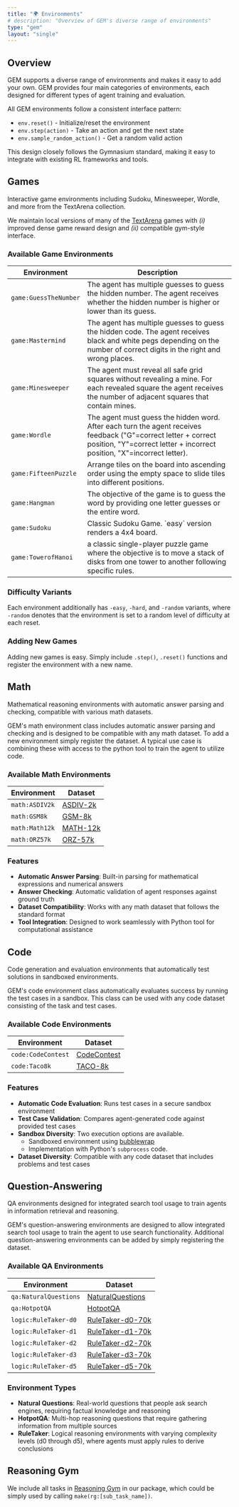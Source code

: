 ```yaml
---
title: "🌍 Environments"
# description: "Overview of GEM's diverse range of environments"
type: "gem"
layout: "single"
---
```


## Overview

GEM supports a diverse range of environments and makes it easy to add your own. GEM provides four main categories of environments, each designed for different types of agent training and evaluation.

All GEM environments follow a consistent interface pattern:

- `env.reset()` - Initialize/reset the environment
- `env.step(action)` - Take an action and get the next state
- `env.sample_random_action()` - Get a random valid action

This design closely follows the Gymnasium standard, making it easy to integrate with existing RL frameworks and tools.

## Games

Interactive game environments including Sudoku, Minesweeper, Wordle, and more from the TextArena collection.

We maintain local versions of many of the [TextArena](https://github.com/LeonGuertler/TextArena) games with _(i)_ improved dense game reward design and _(ii)_ compatible gym-style interface.

### Available Game Environments

<table class="gem-table">
    <thead>
        <tr>
            <th>Environment</th>
            <th>Description</th>
        </tr>
    </thead>
    <tbody>
        <tr>
            <td><code>game:GuessTheNumber</code></td>
            <td>The agent has multiple guesses to guess the hidden number. The agent receives whether the hidden number is higher or lower than its guess.</td>
        </tr>
        <tr>
            <td><code>game:Mastermind</code></td>
            <td>The agent has multiple guesses to guess the hidden code. The agent receives black and white pegs depending on the number of correct digits in the right and wrong places.</td>
        </tr>
        <tr>
            <td><code>game:Minesweeper</code></td>
            <td>The agent must reveal all safe grid squares without revealing a mine. For each revealed square the agent receives the number of adjacent squares that contain mines.</td>
        </tr>
        <tr>
            <td><code>game:Wordle</code></td>
            <td>The agent must guess the hidden word. After each turn the agent receives feedback ("G"=correct letter + correct position, "Y"=correct letter + incorrect position, "X"=incorrect letter).</td>
        </tr>
        <tr>
            <td><code>game:FifteenPuzzle</code></td>
            <td>Arrange tiles on the board into ascending order using the empty space to slide tiles into different positions.</td>
        </tr>
        <tr>
            <td><code>game:Hangman</code></td>
            <td>The objective of the game is to guess the word by providing one letter guesses or the entire word.</td>
        </tr>
        <tr>
            <td><code>game:Sudoku</code></td>
            <td>Classic Sudoku Game. `easy` version renders a 4x4 board.</td>
        </tr>
        <tr>
            <td><code>game:TowerofHanoi</code></td>
            <td>a classic single-player puzzle game where the objective is to move a stack of disks from one tower to another following specific rules.</td>
        </tr>
    </tbody>
</table>

### Difficulty Variants

Each environment additionally has `-easy`, `-hard`, and `-random` variants, where `-random` denotes that the environment is set to a random level of difficulty at each reset.

### Adding New Games

Adding new games is easy. Simply include `.step()`, `.reset()` functions and register the environment with a new name.

## Math

Mathematical reasoning environments with automatic answer parsing and checking, compatible with various math datasets.

GEM's math environment class includes automatic answer parsing and checking and is designed to be compatible with any math dataset. To add a new environment simply register the dataset. A typical use case is combining these with access to the python tool to train the agent to utilize code.

### Available Math Environments

<table class="gem-table">
    <thead>
        <tr>
            <th>Environment</th>
            <th>Dataset</th>
        </tr>
    </thead>
    <tbody>
        <tr>
            <td><code>math:ASDIV2k</code></td>
            <td><a href="https://huggingface.co/datasets/axon-rl/ASDIV-2k">ASDIV-2k</a></td>
        </tr>
        <tr>
            <td><code>math:GSM8k</code></td>
            <td><a href="https://huggingface.co/datasets/axon-rl/GSM-8k">GSM-8k</a></td>
        </tr>
        <tr>
            <td><code>math:Math12k</code></td>
            <td><a href="https://huggingface.co/datasets/axon-rl/MATH-12k">MATH-12k</a></td>
        </tr>
        <tr>
            <td><code>math:ORZ57k</code></td>
            <td><a href="https://huggingface.co/datasets/axon-rl/ORZ-57k">ORZ-57k</a></td>
        </tr>
    </tbody>
</table>

### Features

- **Automatic Answer Parsing**: Built-in parsing for mathematical expressions and numerical answers
- **Answer Checking**: Automatic validation of agent responses against ground truth
- **Dataset Compatibility**: Works with any math dataset that follows the standard format
- **Tool Integration**: Designed to work seamlessly with Python tool for computational assistance

## Code

Code generation and evaluation environments that automatically test solutions in sandboxed environments.

GEM's code environment class automatically evaluates success by running the test cases in a sandbox. This class can be used with any code dataset consisting of the task and test cases.

### Available Code Environments

<table class="gem-table">
    <thead>
        <tr>
            <th>Environment</th>
            <th>Dataset</th>
        </tr>
    </thead>
    <tbody>
        <tr>
            <td><code>code:CodeContest</code></td>
            <td><a href="https://huggingface.co/datasets/axon-rl/CodeContest">CodeContest</a></td>
        </tr>
        <tr>
            <td><code>code:Taco8k</code></td>
            <td><a href="https://huggingface.co/datasets/axon-rl/TACO-8k">TACO-8k</a></td>
        </tr>
    </tbody>
</table>

### Features

- **Automatic Code Evaluation**: Runs test cases in a secure sandbox environment
- **Test Case Validation**: Compares agent-generated code against provided test cases
- **Sandbox Diversity**: Two execution options are available.
  - Sandboxed environment using [bubblewrap](https://github.com/containers/bubblewrap)
  - Implementation with Python's `subprocess` code.
- **Dataset Diversity**: Compatible with any code dataset that includes problems and test cases

## Question-Answering

QA environments designed for integrated search tool usage to train agents in information retrieval and reasoning.

GEM's question-answering environments are designed to allow integrated search tool usage to train the agent to use search functionality. Additional question-answering environments can be added by simply registering the dataset.

### Available QA Environments

<table class="gem-table">
    <thead>
        <tr>
            <th>Environment</th>
            <th>Dataset</th>
        </tr>
    </thead>
    <tbody>
        <tr>
            <td><code>qa:NaturalQuestions</code></td>
            <td><a href="https://huggingface.co/datasets/axon-rl/NaturalQuestions">NaturalQuestions</a></td>
        </tr>
        <tr>
            <td><code>qa:HotpotQA</code></td>
            <td><a href="https://huggingface.co/datasets/axon-rl/HotpotQA">HotpotQA</a></td>
        </tr>
        <tr>
            <td><code>logic:RuleTaker-d0</code></td>
            <td><a href="https://huggingface.co/datasets/axon-rl/RuleTaker-d0-70k">RuleTaker-d0-70k</a></td>
        </tr>
        <tr>
            <td><code>logic:RuleTaker-d1</code></td>
            <td><a href="https://huggingface.co/datasets/axon-rl/RuleTaker-d1-70k">RuleTaker-d1-70k</a></td>
        </tr>
        <tr>
            <td><code>logic:RuleTaker-d2</code></td>
            <td><a href="https://huggingface.co/datasets/axon-rl/RuleTaker-d2-70k">RuleTaker-d2-70k</a></td>
        </tr>
        <tr>
            <td><code>logic:RuleTaker-d3</code></td>
            <td><a href="https://huggingface.co/datasets/axon-rl/RuleTaker-d3-70k">RuleTaker-d3-70k</a></td>
        </tr>
        <tr>
            <td><code>logic:RuleTaker-d5</code></td>
            <td><a href="https://huggingface.co/datasets/axon-rl/RuleTaker-d5-70k">RuleTaker-d5-70k</a></td>
        </tr>
    </tbody>
</table>

### Environment Types

- **Natural Questions**: Real-world questions that people ask search engines, requiring factual knowledge and reasoning
- **HotpotQA**: Multi-hop reasoning questions that require gathering information from multiple sources
- **RuleTaker**: Logical reasoning environments with varying complexity levels (d0 through d5), where agents must apply rules to derive conclusions

## Reasoning Gym

We include all tasks in [Reasoning Gym](https://github.com/open-thought/reasoning-gym) in our package, which could be simply used by calling `make(rg:[sub_task_name])`.